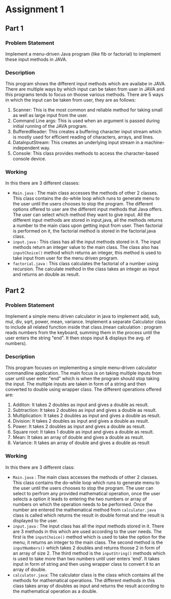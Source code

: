 # Assignment 1 

## Part 1
### **Problem Statement**  
Implement a menu-driven Java program (like fib or factorial) to implement these input methods in JAVA.

### **Description**  
This program shows the different input methods which are availabe in JAVA. There are multiple ways by which input can be taken from user in JAVA and this programs tends to focus on thoose various methods.
There are 5 ways in which the input can be taken from user, they are as follows:

1. Scanner: This is the most common and reliable method for taking small as well as large input from the user. 
2. Command Line args: This is used when an argument is passed during initial running of the JAVA program. 
3. BufferedReader: This creates a buffering character input stream which is mostly used for efficient reading of characters, arrays, and lines.
4. DataInputStream: This creates an underlying input stream in a machine-independent way.
5. Console: This class provides methods to access the character-based console device.

### **Working**  
In this there are 3 different classes:
- ```Main.java``` : The main class accesses the methods of other 2 classes. This class contains the do-while loop which runs to generate menu to the user until the users chooses to stop the program. The different options offered to user are the different input methods that Java offers. The user can select which method they want to give input. All the different input methods are stored in input.java, all the methods returns a number to the main class upon getting input from user. Then factorial is performed on it, the factorial method is stored in the factorial.java class.
- ```input.java``` : This class has all the input methods stored in it. The input methods return an integer value to the main class. The class also has ```inputChoice()``` method which returns an integer, this method is used to take input from user for the menu driven program.
- ```factorial.java``` : This class calculates the factorial of a number using recursion. The calculate method in the class takes an integer as input and returns an double as result.

## Part 2
### **Problem Statement**  
Implement a simple menu driven calculator in java to implement add, sub, mul, div, sqrt, power, mean, variance. Implement a separate Calculator class to include all related function inside that class.(mean calculation : program reads numbers from the keyboard, summing them in the process until the user enters the string "end". It then stops input & displays the avg. of numbers).


### **Description**  
This program focuses on implementing a simple menu-driven calculator commandline application. The main focus is on taking multiple inputs from user until user enter "end" which is when the program should stop taking the input. The multiple inputs are taken in form of a string and then converted to double using wrapper class. The different operations offered are: 
1. Additon: It takes 2 doubles as input and gives a double as result.
2. Subtraction: It takes 2 doubles as input and gives a double as result.
3. Multiplication:  It takes 2 doubles as input and gives a double as result.
4. Division:  It takes 2 doubles as input and gives a double as result.
5. Power:  It takes 2 doubles as input and gives a double as result.
6. Square root:  It takes 1 double as input and gives a double as result.
7. Mean: It takes an array of double and gives a double as result.
8. Variance: It takes an array of double and gives a double as result

### **Working**  
In this there are 3 different class:
- ```Main.java``` : The main class accesses the methods of other 2 classes. This class contains the do-while loop which runs to generate menu to the user until the users chooses to stop the program. The user can select to perfrom any provided mathematical operation, once the user selects a option it leads to entering the two numbers or array of numbers on which the operation needs to be performed. Once the number are entered the mathematical method from ```calculator.java``` class is called which returns the result in double format and the result is displayed to the user.
- ```input.java``` : The input class has all the input methods stored in it. There are 3 methods in this which are used according to the user needs. The first is the ```inputChoice()``` method which is used to take the option for the menu, it returns an integer to the main class. The second method is the ```inputNumbers()``` which takes 2 doubles and returns thoose 2 in form of an array of size 2. The third method is the ```inputString()``` methods which is used to take more than two numbers until user enters 'end'. It takes input in form of string and then using wrapper class to convert it to an array of double.
- ```calculator.java```: The calculator class is the class which contains all the methods for mathematical operations. The different methods in this class takes array of doubles as input and returns the result according to the mathematical operation as a double. 

